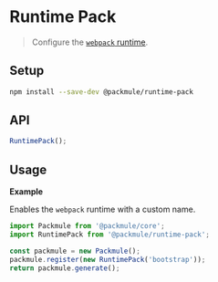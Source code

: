 # Runtime Pack

> Configure the [`webpack` runtime](https://webpack.js.org/configuration/optimization/#optimization-runtimechunk).

## Setup

```bash
npm install --save-dev @packmule/runtime-pack
```

## API

```ts
RuntimePack();
```

## Usage

**Example**

Enables the `webpack` runtime with a custom name.

```ts
import Packmule from '@packmule/core';
import RuntimePack from '@packmule/runtime-pack';

const packmule = new Packmule();
packmule.register(new RuntimePack('bootstrap'));
return packmule.generate();
```
